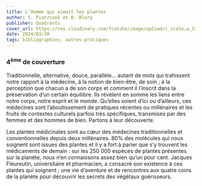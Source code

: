```yaml
---
title: L’Homme qui aimait les plantes
author: S. Piatzszek et B. Blary
publisher: Quadrants
cover_url: https://res.cloudinary.com/fcatuhe/image/upload/c_scale,w_512/v1711899163/raphaele-rodellar.fr/bibliotheque/9782302095731.jpg
date: 2024/03/30
tags: bibliographies, autres-pratiques
---
```


### 4<sup>ème</sup> de couverture

Traditionnelle, alternative, douce, parallèle… autant de mots qui trahissent notre rapport à la médecine, à la notion de bien-être, de soin ; à la perception que chacun a de son corps et comment il l’inscrit dans la préservation d’un certain équilibre. Ils révèlent en somme les liens entre notre corps, notre esprit et le monde. Qu’elles soient d’ici ou d’ailleurs, ces médecines sont l’aboutissement de pratiques récentes ou millénaires et les fruits de contextes culturels parfois très spécifiques, transmises par des femmes et des hommes de bien. Partons à leur découverte.

Les plantes médicinales sont au cœur des médecines traditionnelles et conventionnelles depuis deux millénaires. 80% des molécules qui nous soignent sont issues des plantes et il y a fort à parier que s’y trouvent les médicaments de demain : sur les 250 000 espèces de plantes présentes sur la planète, nous n’en connaissons assez bien qu’un pour cent. Jacques Fleureutin, universitaire et pharmacien, a consacré son existence à ces plantes qui soignent ; une vie d’aventure et de rencontres aux quatre coins de la planète pour découvrir les secrets des végétaux guérisseurs.
